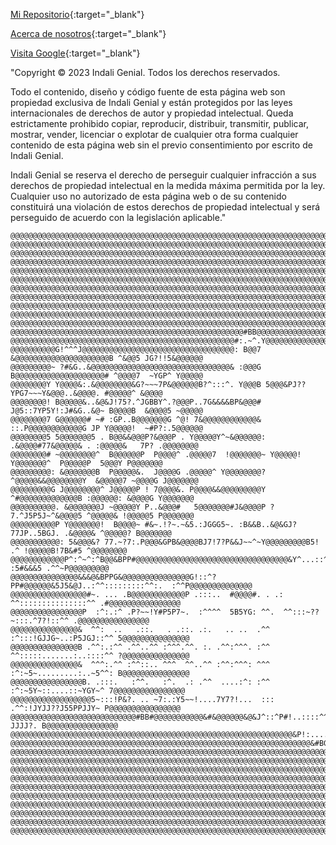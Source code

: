 [Mi Repositorio](https://github.com/CrisM2/calorespecificoupeu{:target="_blank"}){:target="_blank"}

[Acerca de nosotros](https://sites.google.com/upeu.edu.pe/calor/about-us){:target="_blank"}

[Visita Google](https://www.google.com){:target="_blank"}

"Copyright © 2023 Indali Genial. Todos los derechos reservados.

Todo el contenido, diseño y código fuente de esta página web son propiedad exclusiva de Indali Genial y están protegidos por las leyes internacionales de derechos de autor y propiedad intelectual. Queda estrictamente prohibido copiar, reproducir, distribuir, transmitir, publicar, mostrar, vender, licenciar o explotar de cualquier otra forma cualquier contenido de esta página web sin el previo consentimiento por escrito de Indali Genial.

Indali Genial se reserva el derecho de perseguir cualquier infracción a sus derechos de propiedad intelectual en la medida máxima permitida por la ley. Cualquier uso no autorizado de esta página web o de su contenido constituirá una violación de estos derechos de propiedad intelectual y será perseguido de acuerdo con la legislación aplicable."

    @@@@@@@@@@@@@@@@@@@@@@@@@@@@@@@@@@@@@@@@@@@@@@@@@@@@@@@@@@@@@@@@@@@@@@@@@@@@@@@@@@@@@@@@@@@@@@@@@@@@
	@@@@@@@@@@@@@@@@@@@@@@@@@@@@@@@@@@@@@@@@@@@@@@@@@@@@@@@@@@@@@@@@@@@@@@@@@@@@@@@@@@@@@@@@@@@@@@@@@@@@
	@@@@@@@@@@@@@@@@@@@@@@@@@@@@@@@@@@@@@@@@@@@@@@@@@@@@@@@@@@@@@@@@@@@@@@@@@@@@@@@@@@@@@@@@@@@@@@@@@@@@
	@@@@@@@@@@@@@@@@@@@@@@@@@@@@@@@@@@@@@@@@@@@@@@@@@@@@@@@@@@@@@@@@@@@@@@@@@@@@@@@@@@@@@@@@@@@@@@@@@@@@
	@@@@@@@@@@@@@@@@@@@@@@@@@@@@@@@@@@@@@@@@@@@@@@@@@@@@@@@@@@@@@@@@@@@@@@@@@@@@@@@@@@@@@@@@@@@@@@@@@@@@
	@@@@@@@@@@@@@@@@@@@@@@@@@@@@@@@@@@@@@@@@@@@@@@@@@@@@@@@@@@@@@@@@@@@@@@@@@@@@@@@@@@@@@@@@@@@@@@@@@@@@
	@@@@@@@@@@@@@@@@@@@@@@@@@@@@@@@@@@@@@@@@@@@@@@@@@@@@@@@@@@@@@@@@@@@@@@@@@@@@@@@@@@@@@@@@@@@@@@@@@@@@
	@@@@@@@@@@@@@@@@@@@@@@@@@@@@@@@@@@@@@@@@@@@@@@@@@@@@@@@@@@@@@@@@@@@@@@@@@@@@@@@@@@@@@@@@@@@@@@@@@@@@
	@@@@@@@@@@@@@@@@@@@@@@@@@@@@@@@@@@@@@@@@@@@@@@@@@@@@@@@@@@@@@@@@@@@@@@@@@@@@@@@@@@@@@@@@@@@@@@@@@@@@
	@@@@@@@@@@@@@@@@@@@@@@@@@@@@@@@@@@@@@@@@@@@@@@@@@@@@@@@@@@@@@@@@@@@@@@@@@@@@@@@@@@@@@@@@@@@@@@@@@@@@
	@@@@@@@@@@@@@@@@@@@@@@@@@@@@@@@@@@@@@@@@@@@@@@@@@@@@@@@@@@@@@@@@@@@@@@@@@@@@@@@@@@@@@@@@@@@@@@@@@@@@
	@@@@@@@@@@@@@@@@@@@@@@@@@@@@@@@@@@@@@@@@@@@@@@@@@@@@#BB@@@@@@@@@@@@@@@@@@@@@@@@@@@&GP#@@@@@@@@@@@@@@
	@@@@@@@@@@@@@@@@@@@@@@@@@@@@@@@@@@@@@@@@@@@@@@@@@@#:.~^.Y@@@@@@@@@@@@@@@@@@@@@@@&^.!7..&@@@@@@@@@@@@
	@@@@@@@@@@G!^^^J@@@@@@@@@@@@@@@@@@@@@@@@@@@@@@@@@@: B@@7 &@@@@@@@@@@@@@@@@@@@@@B ^&@@5 JG?!!5&@@@@@@
	@@@@@@@@@~ ?#&G..&@@@@@@@@@@@@@@@@@@@@@@@@@@@@@@@& :@@@G B@@@@@@@@@@@@@@@@@@@@# ^@@@@7  ~YGP^ Y@@@@@
	@@@@@@@@Y Y@@@@&:.&@@@@@@@@&G?~~~7P&@@@@@@B?^:::^. Y@@@B 5@@@&PJ??YPG7~~~Y&@@@..&@@@@. #@@@@@^ &@@@@
	@@@@@@@@! B@@@@@&..&@&J!75?.^JGBBY^.?@@@P..7G&&&&BP&@@@# J@5::7YP5Y!:J#&G..&@~ B@@@@B  &@@@@5 ~@@@@@
	@@@@@@@@7 G@@@@@@# ~# :GP..B@@@@@@@G ^@! 7&@@@@@@@@@@@@& ::.P@@@@@@@@@@@@G JP Y@@@@@!  ~#P?:.5@@@@@@
	@@@@@@@@5 5@@@@@@@5 . B@@&&@@@P?&@@@P . Y@@@@@Y^~&@@@@@@: .&@@@@#77&@@@@@& . :@@@@@&   7P? .@@@@@@@@
	@@@@@@@@# ~@@@@@@@@^  B@@@@@@P  P@@@@^ .@@@@@7  !@@@@@@@~ Y@@@@@! Y@@@@@@@^  P@@@@@P  5@@@Y P@@@@@@@
	@@@@@@@@@: &@@@@@@@B  P@@@@@&.  J@@@@G .@@@@@^ Y@@@@@@@@? ^@@@@@&&@@@@@@@@Y  &@@@@@7 ~@@@@G J@@@@@@@
	@@@@@@@@@G J@@@@@@@@^ J@@@@@P ! 7@@@@&. P@@@@&&@@@@@@@@@Y  ^#@@@@@@@@@@@@@B :@@@@@@: &@@@@G Y@@@@@@@
	@@@@@@@@@@. &@@@@@@@J ~@@@@@Y P..&@@@#   5@@@@@@@#J&@@@@P ?7.^J5P5J~^&@@@@5 ^@@@@@& !@@@@@5 P@@@@@@@
	@@@@@@@@@@P Y@@@@@@@!  B@@@@~ #&~.!?~.~&5.:JGGG5~. :B&&B..&@&GJ?77JP..5BGJ. .&@@@@& ^@@@@@? B@@@@@@@
	@@@@@@@@@@@: 5&@@@&? 77.~?7:.P@@@&GPB&@@@@BJ7!7?P&&J~~^~Y@@@@@@@@@B5!     .^ !@@@@@B!7B&#5 ^@@@@@@@@
	@@@@@@@@@@@@P^:^~^:^B@@&BPP#@@@@@@@@@@@@@@@@@@@@@@@@@@@@@@@@@@&Y^...::^^::::. :5#&&&5 .^^~P@@@@@@@@@
	@@@@@@@@@@@@@@@&&&@&BPPG&@@@@@@@@@@@@@@@G!::^?PP#@@@@@@&5J5&@J..:^^:::::::::^^:.  :^^P@@@@@@@@@@@@@@
	@@@@@@@@@@@@@@@@@#~. ... .B@@@@@@@@@@@@P .:::..  #@@@@#. . .: ^^:::::::::::::::^^ .#@@@@@@@@@@@@@@@@
	@@@@@@@@@@@@@@@@P  :^:.:^ .P?~~!Y#P5P7~.  :^^^^  5B5YG: ^^.  ^^:::~??~:::.^7?!::^^ .@@@@@@@@@@@@@@@@
	@@@@@@@@@@@@@@@&  ^^:  ..   .::.   . .::. .:.   .. ..  .^^  :^:::!GJJG~..:P5JGJ::^^ 5@@@@@@@@@@@@@@@
	@@@@@@@@@@@@@@@B .^^:.:^^ .^^..^^ :^^^.^^. :. .^^:^^^. :^^  ^^:::::.......:..::::^^ ?@@@@@@@@@@@@@@@
	@@@@@@@@@@@@@@@&  ^^^:.^^ :^^::.. ^^^  ^^..^^ :^^:^^^: ^^^  :^:~5~.........:..~5^^: B@@@@@@@@@@@@@@@
	@@@@@@@@@@@@@@@@B. .:::.   :^^.   :^.  .: .^^  ....:^: :^^   :^:~5Y~::....::~YGY~^ 7@@@@@@@@@@@@@@@@
	@@@@@@@@@@@@@@@@@@5~:::!P&?. .. ~7:.:Y5~~!....7Y7?!...  :::   .^^:!JYJJ??J55PPJJY~ P@@@@@@@@@@@@@@@@
	@@@@@@@@@@@@@@@@@@@@@@@@@@@@#BB#@@@@@@@@@@@&#&@@@@@@&@&J^::^P#!..::::^^~~~!?JJJJ?. B@@@@@@@@@@@@@@@@
	@@@@@@@@@@@@@@@@@@@@@@@@@@@@@@@@@@@@@@@@@@@@@@@@@@@@@@@@@@@@@@@&P!:..........::..!#@@@@@@@@@@@@@@@@@
	@@@@@@@@@@@@@@@@@@@@@@@@@@@@@@@@@@@@@@@@@@@@@@@@@@@@@@@@@@@@@@@@@@@&#BGPGB#&#GPB&@@@@@@@@@@@@@@@@@@@
	@@@@@@@@@@@@@@@@@@@@@@@@@@@@@@@@@@@@@@@@@@@@@@@@@@@@@@@@@@@@@@@@@@@@@@@@@@@@@@@@@@@@@@@@@@@@@@@@@@@@
	@@@@@@@@@@@@@@@@@@@@@@@@@@@@@@@@@@@@@@@@@@@@@@@@@@@@@@@@@@@@@@@@@@@@@@@@@@@@@@@@@@@@@@@@@@@@@@@@@@@@
	@@@@@@@@@@@@@@@@@@@@@@@@@@@@@@@@@@@@@@@@@@@@@@@@@@@@@@@@@@@@@@@@@@@@@@@@@@@@@@@@@@@@@@@@@@@@@@@@@@@@
	@@@@@@@@@@@@@@@@@@@@@@@@@@@@@@@@@@@@@@@@@@@@@@@@@@@@@@@@@@@@@@@@@@@@@@@@@@@@@@@@@@@@@@@@@@@@@@@@@@@@
	@@@@@@@@@@@@@@@@@@@@@@@@@@@@@@@@@@@@@@@@@@@@@@@@@@@@@@@@@@@@@@@@@@@@@@@@@@@@@@@@@@@@@@@@@@@@@@@@@@@@
	@@@@@@@@@@@@@@@@@@@@@@@@@@@@@@@@@@@@@@@@@@@@@@@@@@@@@@@@@@@@@@@@@@@@@@@@@@@@@@@@@@@@@@@@@@@@@@@@@@@@
	@@@@@@@@@@@@@@@@@@@@@@@@@@@@@@@@@@@@@@@@@@@@@@@@@@@@@@@@@@@@@@@@@@@@@@@@@@@@@@@@@@@@@@@@@@@@@@@@@@@@
	@@@@@@@@@@@@@@@@@@@@@@@@@@@@@@@@@@@@@@@@@@@@@@@@@@@@@@@@@@@@@@@@@@@@@@@@@@@@@@@@@@@@@@@@@@@@@@@@@@@@
	@@@@@@@@@@@@@@@@@@@@@@@@@@@@@@@@@@@@@@@@@@@@@@@@@@@@@@@@@@@@@@@@@@@@@@@@@@@@@@@@@@@@@@@@@@@@@@@@@@@@
	@@@@@@@@@@@@@@@@@@@@@@@@@@@@@@@@@@@@@@@@@@@@@@@@@@@@@@@@@@@@@@@@@@@@@@@@@@@@@@@@@@@@@@@@@@@@@@@@@@@@
